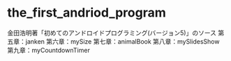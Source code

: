 # the_first_andriod_program
金田浩明著「初めてのアンドロイドプログラミング(バージョン5)」のソース
第五章：janken
第六章：mySize
第七章：animalBook
第八章：mySlidesShow
第九章：myCountdownTimer
